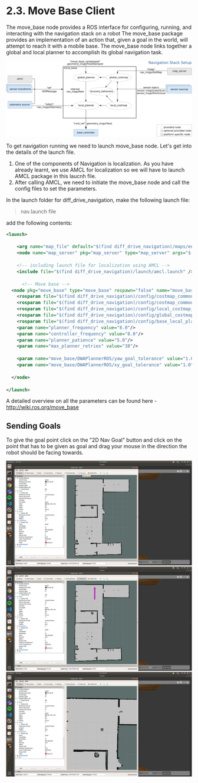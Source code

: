 # 2.3. Move Base Client
The move_base node provides a ROS interface for configuring, running, and interacting with the navigation stack on a robot The move_base package provides an implementation of an action that, given a goal in the world, will attempt to reach it with a mobile base. The move_base node links together a global and local planner to accomplish its global
navigation task.

![](Images/Img10.png)


To get navigation running we need to launch move_base node. Let's get into the details of the launch file.

1. One of the components of Navigation is localization. As you have already learnt, we use AMCL for localization so we will have to launch AMCL package in this laucnh file.
2. After calling AMCL, we need to initiate the move_base node and call the config files to set the parameters.

In the launch folder for diff_drive_navigation, make the following launch file:
> nav.launch file

add the following contents:

```xml
<launch>

    <arg name="map_file" default="$(find diff_drive_navigation)/maps/envision_map.yaml"/>
    <node name="map_server" pkg="map_server" type="map_server" args="$(arg map_file)" />

    <!-- including launch file for localization using AMCL -->
    <include file="$(find diff_drive_navigation)/launch/amcl.launch" />

      <!-- Move base -->
  <node pkg="move_base" type="move_base" respawn="false" name="move_base" output="screen">
    <rosparam file="$(find diff_drive_navigation)/config/costmap_common_params.yaml" command="load" ns="global_costmap" />
    <rosparam file="$(find diff_drive_navigation)/config/costmap_common_params.yaml" command="load" ns="local_costmap" />
    <rosparam file="$(find diff_drive_navigation)/config/local_costmap_params.yaml" command="load" />
    <rosparam file="$(find diff_drive_navigation)/config/global_costmap_params.yaml" command="load" />
    <rosparam file="$(find diff_drive_navigation)/config/base_local_planner.yaml" command="load" />
    <param name="planner_frequency" value="8.0"/>
    <param name="controller_frequency" value="8.0"/>
    <param name="planner_patience" value="5.0"/>
    <param name="max_planner_retries" value="38"/>

    <param name="move_base/DWAPlannerROS/yaw_goal_tolerance" value="1.0"/>
    <param name="move_base/DWAPlannerROS/xy_goal_tolerance" value="1.0"/>

  </node>

</launch>
```

A detailed overview on all the parameters can be found here - 
http://wiki.ros.org/move_base

## Sending Goals

To give the goal point click on the "2D Nav Goal" button and click on the point that has to be given as goal and drag your mouse in the direction the robot should be facing towards.

![](Images/Img11.png)
![](Images/Img12.png)
![](Images/Img13.png)